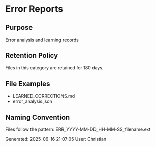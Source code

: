 # Error Reports

## Purpose
Error analysis and learning records

## Retention Policy
Files in this category are retained for 180 days.

## File Examples
- LEARNED_CORRECTIONS.md
- error_analysis.json

## Naming Convention
Files follow the pattern: ERR_YYYY-MM-DD_HH-MM-SS_filename.ext

Generated: 2025-06-16 21:07:05
User: Christian
